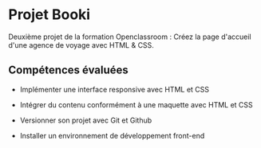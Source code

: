 # Projet Booki

Deuxième projet de la formation Openclassroom : Créez la page d'accueil d'une agence de voyage avec HTML & CSS.

## Compétences évaluées

- Implémenter une interface responsive avec HTML et CSS

- Intégrer du contenu conformément à une maquette avec HTML et CSS

- Versionner son projet avec Git et Github

- Installer un environnement de développement front-end
